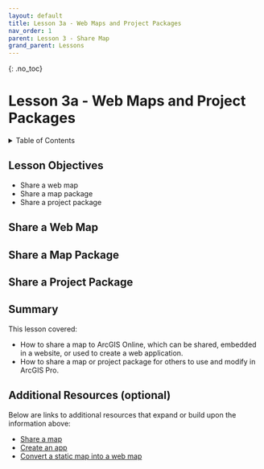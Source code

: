 ```yaml
---
layout: default
title: Lesson 3a - Web Maps and Project Packages
nav_order: 1
parent: Lesson 3 - Share Map
grand_parent: Lessons
---
```


{: .no_toc}  
# Lesson 3a - Web Maps and Project Packages

<!--A small description about the lesson.-->

<details markdown="block" class="toc">
  <summary>
    Table of Contents
  </summary>
  {: .text-delta }
- TOC
{:toc}
</details>

## Lesson Objectives
- Share a web map
- Share a map package
- Share a project package

## Share a Web Map
<!--The following video demonstrates each of the steps outlined below in text.-->

<!--
<iframe height="416" width="100%" allowfullscreen frameborder=0 src="https://echo360.ca/media/a65689c0-c35c-4f33-9c12-f0ac97883f54/public?autoplay=false&automute=false"></iframe>
[View original here.](https://echo360.ca/media/a65689c0-c35c-4f33-9c12-f0ac97883f54/public?autoplay=false&automute=false)
-->

## Share a Map Package

<!--Include a text version of your topic here.-->

## Share a Project Package

<!--Include a text version of your topic here.-->

## Summary

This lesson covered:

- How to share a map to ArcGIS Online, which can be shared, embedded in a website, or used to create a web application.
- How to share a map or project package for others to use and modify in ArcGIS Pro. 

## Additional Resources (optional)

Below are links to additional resources that expand or build upon the information above:

- [Share a map](https://learn.arcgis.com/en/projects/share-a-map/)
- [Create an app](https://learn.arcgis.com/en/projects/create-an-app/)
- [Convert a static map into a web map](https://learn.arcgis.com/en/projects/convert-a-static-map-into-a-web-app/)
